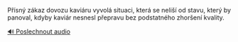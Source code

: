 
Přísný zákaz dovozu kaviáru vyvolá situaci, která se neliší od stavu, který by panoval, kdyby kaviár nesnesl přepravu bez podstatného zhoršení kvality.

[🔊 Poslechnout audio](/data/7-paragraphs/audio/chapter_62/para_005-Psn-zkaz-dovozu-kaviru-vyvol-situaci-kter.mp3)

